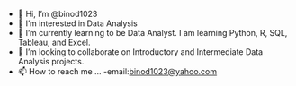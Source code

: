 - 👋 Hi, I’m @binod1023
- 👀 I’m interested in Data Analysis
- 🌱 I’m currently learning to be Data Analyst. I am learning Python, R, SQL, Tableau, and Excel.
- 💞️ I’m looking to collaborate on Introductory and Intermediate Data Analysis projects.
- 📫 How to reach me ...
-email:binod1023@yahoo.com
<!---
binod1023/binod1023 is a ✨ special ✨ repository because its `README.md` (this file) appears on your GitHub profile.
You can click the Preview link to take a look at your changes.
--->
